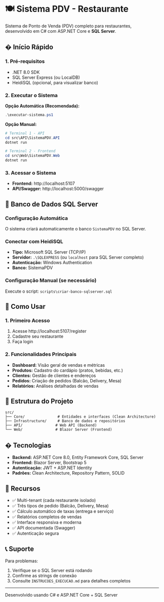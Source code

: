 # 🍽️ Sistema PDV - Restaurante

Sistema de Ponto de Venda (PDV) completo para restaurantes, desenvolvido em C# com ASP.NET Core e **SQL Server**.

## � Início Rápido

### 1. Pré-requisitos
- .NET 8.0 SDK
- SQL Server Express (ou LocalDB)
- HeidiSQL (opcional, para visualizar banco)

### 2. Executar o Sistema

**Opção Automática (Recomendada):**
```powershell
.\executar-sistema.ps1
```

**Opção Manual:**
```powershell
# Terminal 1 - API
cd src\API\SistemaPDV.API
dotnet run

# Terminal 2 - Frontend  
cd src\Web\SistemaPDV.Web
dotnet run
```

### 3. Acessar o Sistema
- **Frontend:** http://localhost:5107
- **API/Swagger:** http://localhost:5000/swagger

## 💾 Banco de Dados SQL Server

### Configuração Automática
O sistema criará automaticamente o banco `SistemaPDV` no SQL Server.

### Conectar com HeidiSQL
- **Tipo:** Microsoft SQL Server (TCP/IP)
- **Servidor:** `.\SQLEXPRESS` (ou `localhost` para SQL Server completo)
- **Autenticação:** Windows Authentication
- **Banco:** SistemaPDV

### Configuração Manual (se necessário)
Execute o script: `scripts\criar-banco-sqlserver.sql`

## 📱 Como Usar

### 1. Primeiro Acesso
1. Acesse http://localhost:5107/register
2. Cadastre seu restaurante
3. Faça login

### 2. Funcionalidades Principais
- **Dashboard:** Visão geral de vendas e métricas
- **Produtos:** Cadastro do cardápio (pratos, bebidas, etc.)
- **Clientes:** Gestão de clientes e endereços
- **Pedidos:** Criação de pedidos (Balcão, Delivery, Mesa)
- **Relatórios:** Análises detalhadas de vendas

## 🔧 Estrutura do Projeto

```
src/
├── Core/               # Entidades e interfaces (Clean Architecture)
├── Infrastructure/     # Banco de dados e repositórios  
├── API/               # Web API (Backend)
└── Web/               # Blazor Server (Frontend)
```

## �️ Tecnologias

- **Backend:** ASP.NET Core 8.0, Entity Framework Core, SQL Server
- **Frontend:** Blazor Server, Bootstrap 5
- **Autenticação:** JWT + ASP.NET Identity
- **Padrões:** Clean Architecture, Repository Pattern, SOLID

## 🎯 Recursos

- ✅ Multi-tenant (cada restaurante isolado)
- ✅ Três tipos de pedido (Balcão, Delivery, Mesa)
- ✅ Cálculo automático de taxas (entrega e serviço)
- ✅ Relatórios completos de vendas
- ✅ Interface responsiva e moderna
- ✅ API documentada (Swagger)
- ✅ Autenticação segura

## 📞 Suporte

Para problemas:
1. Verifique se o SQL Server está rodando
2. Confirme as strings de conexão
3. Consulte `INSTRUCOES_EXECUCAO.md` para detalhes completos

---
Desenvolvido usando C# e ASP.NET Core + SQL Server

